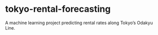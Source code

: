 # tokyo-rental-forecasting
A machine learning project predicting rental rates along Tokyo’s Odakyu Line.
